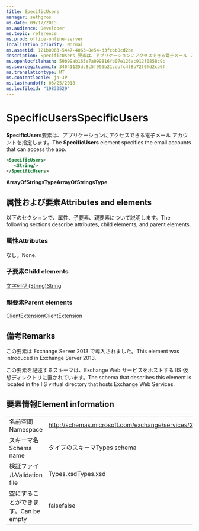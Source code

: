 ```yaml
---
title: SpecificUsers
manager: sethgros
ms.date: 09/17/2015
ms.audience: Developer
ms.topic: reference
ms.prod: office-online-server
localization_priority: Normal
ms.assetid: 121b0063-5447-4063-8e54-d3fcbb8cd2be
description: SpecificUsers 要素は、アプリケーションにアクセスできる電子メール アカウントを指定します。
ms.openlocfilehash: 59b99ab165e7a099816fb07e126ac912f0858c9c
ms.sourcegitcommit: 34041125dc8c5f993b21cebfc4f8b72f0fd2cb6f
ms.translationtype: MT
ms.contentlocale: ja-JP
ms.lasthandoff: 06/25/2018
ms.locfileid: "19833529"
---
```

# <a name="specificusers"></a><span data-ttu-id="fc0de-103">SpecificUsers</span><span class="sxs-lookup"><span data-stu-id="fc0de-103">SpecificUsers</span></span>

<span data-ttu-id="fc0de-104">**SpecificUsers**要素は、アプリケーションにアクセスできる電子メール アカウントを指定します。</span><span class="sxs-lookup"><span data-stu-id="fc0de-104">The **SpecificUsers** element specifies the email accounts that can access the app.</span></span> 
  
```XML
<SpecificUsers>
   <String/>
</SpecificUsers>
```

 <span data-ttu-id="fc0de-105">**ArrayOfStringsType**</span><span class="sxs-lookup"><span data-stu-id="fc0de-105">**ArrayOfStringsType**</span></span>
## <a name="attributes-and-elements"></a><span data-ttu-id="fc0de-106">属性および要素</span><span class="sxs-lookup"><span data-stu-id="fc0de-106">Attributes and elements</span></span>

<span data-ttu-id="fc0de-107">以下のセクションで、属性、子要素、親要素について説明します。</span><span class="sxs-lookup"><span data-stu-id="fc0de-107">The following sections describe attributes, child elements, and parent elements.</span></span>
  
### <a name="attributes"></a><span data-ttu-id="fc0de-108">属性</span><span class="sxs-lookup"><span data-stu-id="fc0de-108">Attributes</span></span>

<span data-ttu-id="fc0de-109">なし。</span><span class="sxs-lookup"><span data-stu-id="fc0de-109">None.</span></span>
  
### <a name="child-elements"></a><span data-ttu-id="fc0de-110">子要素</span><span class="sxs-lookup"><span data-stu-id="fc0de-110">Child elements</span></span>

[<span data-ttu-id="fc0de-111">文字列型 (String)</span><span class="sxs-lookup"><span data-stu-id="fc0de-111">String</span></span>](string.md)
  
### <a name="parent-elements"></a><span data-ttu-id="fc0de-112">親要素</span><span class="sxs-lookup"><span data-stu-id="fc0de-112">Parent elements</span></span>

[<span data-ttu-id="fc0de-113">ClientExtension</span><span class="sxs-lookup"><span data-stu-id="fc0de-113">ClientExtension</span></span>](clientextension.md)
  
## <a name="remarks"></a><span data-ttu-id="fc0de-114">備考</span><span class="sxs-lookup"><span data-stu-id="fc0de-114">Remarks</span></span>

<span data-ttu-id="fc0de-115">この要素は Exchange Server 2013 で導入されました。</span><span class="sxs-lookup"><span data-stu-id="fc0de-115">This element was introduced in Exchange Server 2013.</span></span>
  
<span data-ttu-id="fc0de-116">この要素を記述するスキーマは、Exchange Web サービスをホストする IIS 仮想ディレクトリに置かれています。</span><span class="sxs-lookup"><span data-stu-id="fc0de-116">The schema that describes this element is located in the IIS virtual directory that hosts Exchange Web Services.</span></span>
  
## <a name="element-information"></a><span data-ttu-id="fc0de-117">要素情報</span><span class="sxs-lookup"><span data-stu-id="fc0de-117">Element information</span></span>

|||
|:-----|:-----|
|<span data-ttu-id="fc0de-118">名前空間</span><span class="sxs-lookup"><span data-stu-id="fc0de-118">Namespace</span></span>  <br/> |http://schemas.microsoft.com/exchange/services/2006/types  <br/> |
|<span data-ttu-id="fc0de-119">スキーマ名</span><span class="sxs-lookup"><span data-stu-id="fc0de-119">Schema name</span></span>  <br/> |<span data-ttu-id="fc0de-120">タイプのスキーマ</span><span class="sxs-lookup"><span data-stu-id="fc0de-120">Types schema</span></span>  <br/> |
|<span data-ttu-id="fc0de-121">検証ファイル</span><span class="sxs-lookup"><span data-stu-id="fc0de-121">Validation file</span></span>  <br/> |<span data-ttu-id="fc0de-122">Types.xsd</span><span class="sxs-lookup"><span data-stu-id="fc0de-122">Types.xsd</span></span>  <br/> |
|<span data-ttu-id="fc0de-123">空にすることができます。</span><span class="sxs-lookup"><span data-stu-id="fc0de-123">Can be empty</span></span>  <br/> |<span data-ttu-id="fc0de-124">false</span><span class="sxs-lookup"><span data-stu-id="fc0de-124">false</span></span>  <br/> |
   

